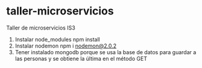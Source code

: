 # taller-microservicios
Taller de microservicios IS3

1. Instalar node_modules npm install
2. Instalar nodemon npm i nodemon@2.0.2
3. Tener instalado mongodb porque se usa la base de datos para guardar a las personas y se obtiene la última en el método GET
